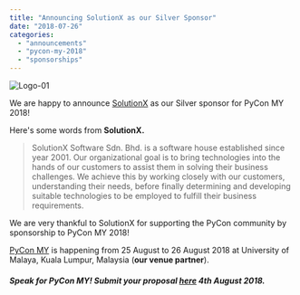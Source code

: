 ```yaml
---
title: "Announcing SolutionX as our Silver Sponsor"
date: "2018-07-26"
categories:
  - "announcements"
  - "pycon-my-2018"
  - "sponsorships"
---
```


![Logo-01](/archived-images/logo-01.png)

We are happy to announce [SolutionX](https://www.solutionx.com.my/about-us/) as our Silver sponsor for PyCon MY 2018!

Here's some words from **SolutionX.**

> SolutionX Software Sdn. Bhd. is a software house established since year 2001. Our organizational goal is to bring technologies into the hands of our customers to assist them in solving their business challenges. We achieve this by working closely with our customers, understanding their needs, before finally determining and developing suitable technologies to be employed to fulfill their business requirements.

We are very thankful to SolutionX for supporting the PyCon community by sponsorship to PyCon MY 2018!

[PyCon MY](http://pycon-my-2018.peatix.com) is happening from 25 August to 26 August 2018 at University of Malaya, Kuala Lumpur, Malaysia (**our venue partner**).

##### Speak for PyCon MY! Submit your proposal [here](https://www.papercall.io/pycon-my2018) 4th August 2018.
